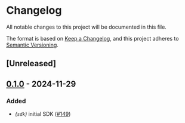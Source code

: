 # Changelog
All notable changes to this project will be documented in this file.

The format is based on [Keep a Changelog](https://keepachangelog.com/en/1.0.0/),
and this project adheres to [Semantic Versioning](https://semver.org/spec/v2.0.0.html).

## [Unreleased]

## [0.1.0](https://github.com/Autoparallel/learner/releases/tag/learner-sdk-v0.1.0) - 2024-11-29

### Added
- *(`sdk`)* initial SDK ([#149](https://github.com/Autoparallel/learner/pull/149))
